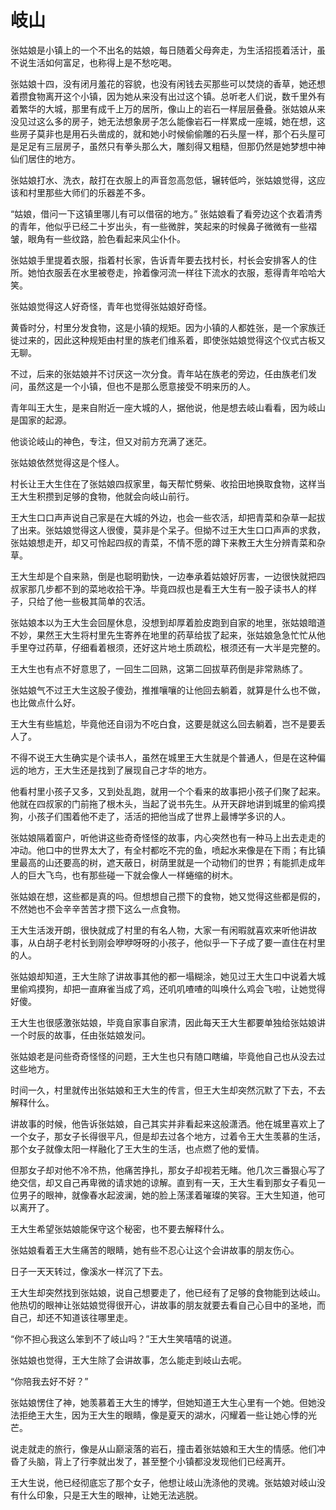 # 岐山

张姑娘是小镇上的一个不出名的姑娘，每日随着父母奔走，为生活招揽着活计，虽不说生活如何富足，也称得上是不愁吃喝。

张姑娘十四，没有闭月羞花的容貌，也没有闲钱去买那些可以焚烧的香草，她还想着攒食物离开这个小镇，因为她从来没有出过这个镇。总听老人们说，数千里外有着繁华的大城，那里有成千上万的居所，像山上的岩石一样层层叠叠。张姑娘从来没见过这么多的房子，她无法想象房子怎么能像岩石一样累成一座城，她在想，这些房子莫非也是用石头凿成的，就和她小时候偷偷雕的石头屋一样，那个石头屋可是足足有三层房子，虽然只有拳头那么大，雕刻得又粗糙，但那仍然是她梦想中神仙们居住的地方。

张姑娘打水、洗衣，敲打在衣服上的声音忽高忽低，辗转低吟，张姑娘觉得，这应该和村里那些大师们的乐器差不多。

“姑娘，借问一下这镇里哪儿有可以借宿的地方。”
张姑娘看了看旁边这个衣着清秀的青年，他似乎已经二十岁出头，有一些微胖，笑起来的时候鼻子微微有一些褶皱，眼角有一些纹路，脸色看起来风尘仆仆。

张姑娘手里提着衣服，指着村长家，告诉青年要去找村长，村长会安排客人的住所。她怕衣服丢在水里被卷走，拎着像河流一样往下流水的衣服，惹得青年哈哈大笑。

张姑娘觉得这人好奇怪，青年也觉得张姑娘好奇怪。

黄昏时分，村里分发食物，这是小镇的规矩。因为小镇的人都姓张，是一个家族迁徙过来的，因此这种规矩由村里的族老们维系着，即使张姑娘觉得这个仪式古板又无聊。

不过，后来的张姑娘并不讨厌这一次分食。青年站在族老的旁边，任由族老们发问，虽然这是一个小镇，但也不是那么愿意接受不明来历的人。

青年叫王大生，是来自附近一座大城的人，据他说，他是想去岐山看看，因为岐山是国家的起源。

他谈论岐山的神色，专注，但又对前方充满了迷茫。

张姑娘依然觉得这是个怪人。

村长让王大生住在了张姑娘四叔家里，每天帮忙劈柴、收拾田地换取食物，这样当王大生积攒到足够的食物，他就会向岐山前行。

王大生口口声声说自己家是在大城的外边，也会一些农活，却把青菜和杂草一起拔了出来。张姑娘觉得这人很傻，莫非是个呆子。但拗不过王大生口口声声的求救，张姑娘想走开，却又可怜起四叔的青菜，不情不愿的蹲下来教王大生分辨青菜和杂草。

王大生却是个自来熟，倒是也聪明勤快，一边奉承着姑娘好厉害，一边很快就把四叔家那几步都不到的菜地收拾干净。毕竟四叔也是看王大生有一股子读书人的样子，只给了他一些极其简单的农活。

张姑娘本以为王大生会回屋休息，没想到却厚着脸皮跑到自家的地里，张姑娘暗道不妙，果然王大生将村里先生寄养在地里的药草给拔了起来，张姑娘急急忙忙从他手里夺过药草，仔细看着根须，还好这片地土质疏松，根须还有一大半是完整的。

王大生也有点不好意思了，一回生二回熟，这第二回拔草药倒是非常熟练了。

张姑娘气不过王大生这股子傻劲，推推嚷嚷的让他回去躺着，就算是什么也不做，也比做点什么好。

王大生有些尴尬，毕竟他还自诩为不吃白食，这要是就这么回去躺着，岂不是要丢人了。

不得不说王大生确实是个读书人，虽然在城里王大生就是个普通人，但是在这种偏远的地方，王大生还是找到了展现自己才华的地方。

他看村里小孩子又多，又到处乱跑，就用一个个看来的故事把小孩子们聚了起来。他就在四叔家的门前拖了根木头，当起了说书先生。从开天辟地讲到城里的偷鸡摸狗，小孩子们围着他不走了，活活的把他当成了世界上最博学多识的人。

张姑娘隔着窗户，听他讲这些奇奇怪怪的故事，内心突然也有一种马上出去走走的冲动。他口中的世界太大了，有全村都吃不完的鱼，喷起水来像是在下雨；有比镇里最高的山还要高的树，遮天蔽日，树荫里就是一个动物们的世界；有能抓走成年人的巨大飞鸟，也有那些碰一下就会像人一样蜷缩的树木。

张姑娘在想，这些都是真的吗。但想想自己攒下的食物，她又觉得这些都是假的，不然她也不会辛辛苦苦才攒下这么一点食物。

王大生活泼开朗，很快就成了村里的有名人物，大家一有闲暇就喜欢来听他讲故事，从白胡子老村长到刚会咿咿呀呀的小孩子，他似乎一下子成了要一直住在村里的人。

张姑娘却知道，王大生除了讲故事其他的都一塌糊涂，她见过王大生口中说着大城里偷鸡摸狗，却把一直麻雀当成了鸡，还叽叽喳喳的叫唤什么鸡会飞啦，让她觉得好傻。

王大生也很感激张姑娘，毕竟自家事自家清，因此每天王大生都要单独给张姑娘讲一个时辰的故事，任由张姑娘发问。

张姑娘老是问些奇奇怪怪的问题，王大生也只有随口瞎编，毕竟他自己也从没去过这些地方。

时间一久，村里就传出张姑娘和王大生的传言，但王大生却突然沉默了下去，不去解释什么。

讲故事的时候，他告诉张姑娘，自己其实并非看起来这般潇洒。他在城里喜欢上了一个女子，那女子长得很平凡，但是却去过各个地方，过着令王大生羡慕的生活，那个女子就像太阳一样融化了王大生的生活，也点燃了他的爱情。

但那女子却对他不冷不热，他痛苦挣扎，那女子却视若无睹。他几次三番狠心写了绝交信，却又自己再卑微的请求她的谅解。直到有一天，王大生看到那女子看见一位男子的眼神，就像春水起波澜，她的脸上荡漾着璀璨的笑容。王大生知道，他可以离开了。

王大生希望张姑娘能保守这个秘密，也不要去解释什么。

张姑娘看着王大生痛苦的眼睛，她有些不忍心让这个会讲故事的朋友伤心。

日子一天天转过，像溪水一样沉了下去。

王大生却突然找到张姑娘，说自己想要走了，他已经有了足够的食物能到达岐山。他热切的眼神让张姑娘觉得很开心，讲故事的朋友就要去看自己心目中的圣地，而自己，却还不知道该往哪里走。

“你不担心我这么笨到不了岐山吗？”王大生笑嘻嘻的说道。

张姑娘也觉得，王大生除了会讲故事，怎么能走到岐山去呢。

“你陪我去好不好？”

张姑娘愣住了神，她羡慕着王大生的博学，但她知道王大生心里有一个她。但她没法拒绝王大生，因为王大生的眼睛，像是夏天的湖水，闪耀着一些让她心悸的光芒。

说走就走的旅行，像是从山巅滚落的岩石，撞击着张姑娘和王大生的情感。他们冲昏了头脑，背上了行李就出发了，甚至整个小镇都没发现他们已经离开。

王大生说，他已经彻底忘了那个女子，他想让岐山洗涤他的灵魂。张姑娘对岐山没有什么印象，只是王大生的眼神，让她无法逃脱。





